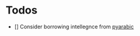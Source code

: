 # Todos

- [] Consider borrowing intellegnce from [pyarabic](https://github.com/linuxscout/pyarabic/blob/master/doc/features.md)